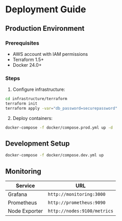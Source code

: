 # Deployment Guide

## Production Environment

### Prerequisites
- AWS account with IAM permissions
- Terraform 1.5+
- Docker 24.0+

### Steps
1. Configure infrastructure:
```bash
cd infrastructure/terraform
terraform init
terraform apply -var="db_password=securepassword"
```

2. Deploy containers:
```bash
docker-compose -f docker/compose.prod.yml up -d
```

## Development Setup
```bash
docker-compose -f docker/compose.dev.yml up
```

## Monitoring
| Service          | URL                        |
|------------------|----------------------------|
| Grafana          | `http://monitoring:3000`   |
| Prometheus       | `http://prometheus:9090`   |
| Node Exporter    | `http://nodes:9100/metrics`|
